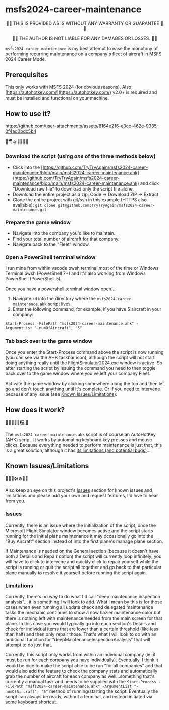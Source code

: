 # msfs2024-career-maintenance

<center>🚨🚁 THIS IS PROVIDED AS IS WITHOUT ANY WARRANTY OR GUARANTEE 🚁🚨

🚨🚁 THE AUTHOR IS NOT LIABLE FOR ANY DAMAGES OR LOSSES. 🚁🚨</center>

`msfs2024-career-maintenance` is my best attempt to ease the monotony of performing recurring maintenance on a company's fleet of aircraft in MSFS 2024 Career Mode.

## Prerequisites

This only works with MSFS 2024 (for obvious reasons). Also, [https://autohotkey.com/](https://autohotkey.com/) v2.0+ is required and must be installed and functional on your machine.

## How to use it?

https://github.com/user-attachments/assets/8164e216-e3cc-462e-9335-0f4ad0bdc5b4

🚀🪂🛸🚀🤩💖✨

### Download the script (using _one_ of the three methods below)

- Click into the [https://github.com/TryTryAgain/msfs2024-career-maintenance/blob/main/msfs2024-career-maintenance.ahk](https://github.com/TryTryAgain/msfs2024-career-maintenance/blob/main/msfs2024-career-maintenance.ahk) and click "Download raw file" to download only the script file alone.
- Download the entire project as a zip: Code -> Download ZIP -> Extract
- Clone the entire project with git/ssh in this example (HTTPS also available): `git clone git@github.com:TryTryAgain/msfs2024-career-maintenance.git`

### Prepare the game window

- Navigate into the company you'd like to maintain.
- Find your total number of aircraft for that company.
- Navigate back to the "Fleet" window.

### Open a PowerShell terminal window

I run mine from within vscode pwsh terminal most of the time or Windows Terminal pwsh (PowerShell 7+) and it's also working from Windows PowerShell (PowerShell 5).

Once you have a powershell terminal window open...

1) Navigate `cd` into the directory where the `msfs2024-career-maintenance.ahk` script lives.
2) Enter the following command, for example, if you have 5 aircraft in your company:

`Start-Process -FilePath "msfs2024-career-maintenance.ahk" -ArgumentList "-numOfAircraft", "5"`

### Tab back over to the game window

Once you enter the Start-Process command above the script is now running (you can see via the AHK taskbar icon), although the script will not start doing anything really until the FlightSimulator2024.exe window is active. So after starting the script by issuing the command you need to then toggle back over to the game window where you've left your company Fleet.

Activate the game window by clicking somewhere along the top and then let go and don't touch anything until it's complete. Or if you need to intervene because of any issue (see [Known Issues/Limitations](#known-issueslimitations)).

## How does it work?

🤞📜📢🙌🥁🖳👏

The `msfs2024-career-maintenance.ahk` script is of course an AutoHotKey (AHK) script. It works by automating keyboard key presses and mouse clicks. Because everything needed to perform maintenance is just that, this is a great solution, although it has [its limitations (and potential bugs)](#known-issueslimitations)...

## Known Issues/Limitations

🚧🛑🧱🛠️⚙️🤖😬

Also keep an eye on this project's [Issues](https://github.com/TryTryAgain/msfs2024-career-maintenance/issues) section for known issues and limitations and please add your own and request features, I'd love to hear from you.

### Issues

Currently, there is an issue where the initialization of the script, once the Microsoft Flight Simulator window becomes active and the script starts running for the initial plane maintenance it may occasionally go into the "Buy Aircraft" section instead of into the first plane's manage plane section.

If Maintenance is needed on the General section (because it doesn't have both a Details and Repair option) the script will currently loop infinitely; you will have to click to intervene and quickly click to repair yourself while the script is running or quit the script all together and go back to that particular plane manually to resolve it yourself before running the script again.

### Limitations

Currently, there's no way to do what I'd call "deep maintenance inspection analysis"... it is something I will look to add. What I mean by this is for those cases when even running all update check and delegated maintenance tasks the mechanic continues to show a now hazier maintenance color but there is nothing left with maintenance needed from the main screen for that plane. In this case you would typically go into each section's Details and check for individual items that are lower than a certain threshold (like less than half) and then only repair those. That's what I will look to do with an additional function for "deepMaintenanceInspectionAnalysis" that will attempt to do just that.

Currently, this script only works from within an individual company (ie: it must be run for each company you have individually). Eventually, I think it would be nice to make the script able to be run "for all companies" and that would also add the feature to check the company stats and automatically grab the number of aircraft for each company as well...something that's currently a manual task and needs to be supplied with the `Start-Process -FilePath "msfs2024-career-maintenance.ahk" -ArgumentList "-numOfAircraft", "5"` method of running/starting the script. Eventually the script can always be ready, without a terminal, and instead initiated via some keyboard shortcut.
